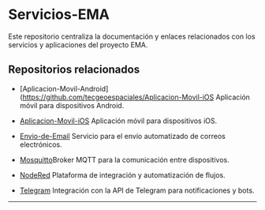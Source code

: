 # Servicios-EMA

Este repositorio centraliza la documentación y enlaces relacionados con los servicios y aplicaciones del proyecto EMA.

## Repositorios relacionados

- [Aplicacion-Movil-Android](https://github.com/tecgeoespaciales/Aplicacion-Movil-iOS Aplicación móvil para dispositivos Android.

- [Aplicacion-Movil-iOS](https://github.com/tecgeoespaciales/Aplicacion-Movil-iOS)  Aplicación móvil para dispositivos iOS.

- [Envio-de-Email](https://github.com/tecgeoespaciales/Envio-de-Email) Servicio para el envío automatizado de correos electrónicos.

- [Mosquitto](https://github.com/tecgeoespaciales/Mosquitto)Broker MQTT para la comunicación entre dispositivos.

- [NodeRed](https://github.com/tecgeoespaciales/NodeRed) Plataforma de integración y automatización de flujos.

- [Telegram](https://github.com/tecgeoespaciales/Telegram) Integración con la API de Telegram para notificaciones y bots.


---

